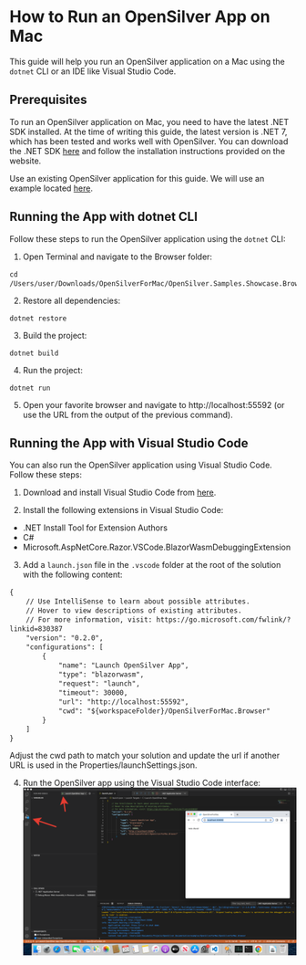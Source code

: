 # How to Run an OpenSilver App on Mac

This guide will help you run an OpenSilver application on a Mac using the `dotnet` CLI or an IDE like Visual Studio Code.

## Prerequisites

To run an OpenSilver application on Mac, you need to have the latest .NET SDK installed. At the time of writing this guide, the latest version is .NET 7, which has been tested and works well with OpenSilver. You can download the .NET SDK [here](https://dotnet.microsoft.com/en-us/download) and follow the installation instructions provided on the website.

Use an existing OpenSilver application for this guide. We will use an example located [here](https://github.com/OpenSilver/OpenSilver.Documentation/tree/master/examples/OpenSilverForMac).

## Running the App with dotnet CLI

Follow these steps to run the OpenSilver application using the `dotnet` CLI:

1. Open Terminal and navigate to the Browser folder:
```
cd /Users/user/Downloads/OpenSilverForMac/OpenSilver.Samples.Showcase.Browser/OpenSilverForMac.Browser
```

2. Restore all dependencies:
```
dotnet restore
```

3. Build the project:
```
dotnet build
```

4. Run the project:
```
dotnet run
```

5. Open your favorite browser and navigate to http://localhost:55592 (or use the URL from the output of the previous command).

## Running the App with Visual Studio Code

You can also run the OpenSilver application using Visual Studio Code. Follow these steps:

1. Download and install Visual Studio Code from [here](https://code.visualstudio.com/download).

2. Install the following extensions in Visual Studio Code:

* .NET Install Tool for Extension Authors
* C#
* Microsoft.AspNetCore.Razor.VSCode.BlazorWasmDebuggingExtension

3. Add a `launch.json` file in the `.vscode` folder at the root of the solution with the following content:
```
{
    // Use IntelliSense to learn about possible attributes.
    // Hover to view descriptions of existing attributes.
    // For more information, visit: https://go.microsoft.com/fwlink/?linkid=830387
    "version": "0.2.0",
    "configurations": [
        {
            "name": "Launch OpenSilver App",
            "type": "blazorwasm",
            "request": "launch",
            "timeout": 30000,
            "url": "http://localhost:55592",
            "cwd": "${workspaceFolder}/OpenSilverForMac.Browser"
        }
    ]
}
```

Adjust the cwd path to match your solution and update the url if another URL is used in the Properties/launchSettings.json.

4. Run the OpenSilver app using the Visual Studio Code interface:
![Run via VS Code](/images/how-to-topics/run-via-vs-code.png "Run via VS Code")
